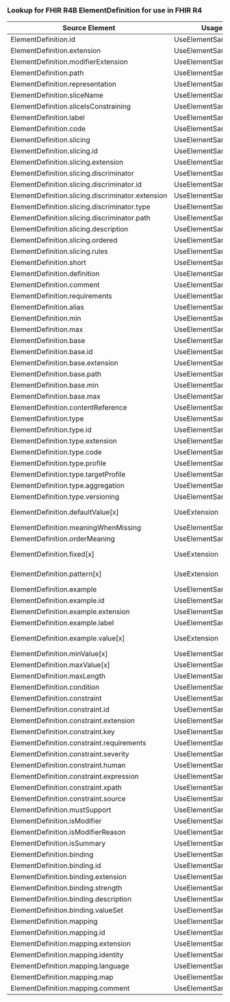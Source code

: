 ### Lookup for FHIR R4B ElementDefinition for use in FHIR R4

| Source Element | Usage | Target |
| -------------- | ----- | ------ |
| ElementDefinition.id | UseElementSameName | ElementDefinition.id |
| ElementDefinition.extension | UseElementSameName | ElementDefinition.extension |
| ElementDefinition.modifierExtension | UseElementSameName | ElementDefinition.modifierExtension |
| ElementDefinition.path | UseElementSameName | ElementDefinition.path |
| ElementDefinition.representation | UseElementSameName | ElementDefinition.representation |
| ElementDefinition.sliceName | UseElementSameName | ElementDefinition.sliceName |
| ElementDefinition.sliceIsConstraining | UseElementSameName | ElementDefinition.sliceIsConstraining |
| ElementDefinition.label | UseElementSameName | ElementDefinition.label |
| ElementDefinition.code | UseElementSameName | ElementDefinition.code |
| ElementDefinition.slicing | UseElementSameName | ElementDefinition.slicing |
| ElementDefinition.slicing.id | UseElementSameName | ElementDefinition.slicing.id |
| ElementDefinition.slicing.extension | UseElementSameName | ElementDefinition.slicing.extension |
| ElementDefinition.slicing.discriminator | UseElementSameName | ElementDefinition.slicing.discriminator |
| ElementDefinition.slicing.discriminator.id | UseElementSameName | ElementDefinition.slicing.discriminator.id |
| ElementDefinition.slicing.discriminator.extension | UseElementSameName | ElementDefinition.slicing.discriminator.extension |
| ElementDefinition.slicing.discriminator.type | UseElementSameName | ElementDefinition.slicing.discriminator.type |
| ElementDefinition.slicing.discriminator.path | UseElementSameName | ElementDefinition.slicing.discriminator.path |
| ElementDefinition.slicing.description | UseElementSameName | ElementDefinition.slicing.description |
| ElementDefinition.slicing.ordered | UseElementSameName | ElementDefinition.slicing.ordered |
| ElementDefinition.slicing.rules | UseElementSameName | ElementDefinition.slicing.rules |
| ElementDefinition.short | UseElementSameName | ElementDefinition.short |
| ElementDefinition.definition | UseElementSameName | ElementDefinition.definition |
| ElementDefinition.comment | UseElementSameName | ElementDefinition.comment |
| ElementDefinition.requirements | UseElementSameName | ElementDefinition.requirements |
| ElementDefinition.alias | UseElementSameName | ElementDefinition.alias |
| ElementDefinition.min | UseElementSameName | ElementDefinition.min |
| ElementDefinition.max | UseElementSameName | ElementDefinition.max |
| ElementDefinition.base | UseElementSameName | ElementDefinition.base |
| ElementDefinition.base.id | UseElementSameName | ElementDefinition.base.id |
| ElementDefinition.base.extension | UseElementSameName | ElementDefinition.base.extension |
| ElementDefinition.base.path | UseElementSameName | ElementDefinition.base.path |
| ElementDefinition.base.min | UseElementSameName | ElementDefinition.base.min |
| ElementDefinition.base.max | UseElementSameName | ElementDefinition.base.max |
| ElementDefinition.contentReference | UseElementSameName | ElementDefinition.contentReference |
| ElementDefinition.type | UseElementSameName | ElementDefinition.type |
| ElementDefinition.type.id | UseElementSameName | ElementDefinition.type.id |
| ElementDefinition.type.extension | UseElementSameName | ElementDefinition.type.extension |
| ElementDefinition.type.code | UseElementSameName | ElementDefinition.type.code |
| ElementDefinition.type.profile | UseElementSameName | ElementDefinition.type.profile |
| ElementDefinition.type.targetProfile | UseElementSameName | ElementDefinition.type.targetProfile |
| ElementDefinition.type.aggregation | UseElementSameName | ElementDefinition.type.aggregation |
| ElementDefinition.type.versioning | UseElementSameName | ElementDefinition.type.versioning |
| ElementDefinition.defaultValue[x] | UseExtension | http://hl7.org/fhir/4.3/StructureDefinition/extension-ElementDefinition.defaultValue |
| ElementDefinition.meaningWhenMissing | UseElementSameName | ElementDefinition.meaningWhenMissing |
| ElementDefinition.orderMeaning | UseElementSameName | ElementDefinition.orderMeaning |
| ElementDefinition.fixed[x] | UseExtension | http://hl7.org/fhir/4.3/StructureDefinition/extension-ElementDefinition.fixed |
| ElementDefinition.pattern[x] | UseExtension | http://hl7.org/fhir/4.3/StructureDefinition/extension-ElementDefinition.pattern |
| ElementDefinition.example | UseElementSameName | ElementDefinition.example |
| ElementDefinition.example.id | UseElementSameName | ElementDefinition.example.id |
| ElementDefinition.example.extension | UseElementSameName | ElementDefinition.example.extension |
| ElementDefinition.example.label | UseElementSameName | ElementDefinition.example.label |
| ElementDefinition.example.value[x] | UseExtension | http://hl7.org/fhir/4.3/StructureDefinition/extension-ElementDefinition.example.value |
| ElementDefinition.minValue[x] | UseElementSameName | ElementDefinition.minValue[x] |
| ElementDefinition.maxValue[x] | UseElementSameName | ElementDefinition.maxValue[x] |
| ElementDefinition.maxLength | UseElementSameName | ElementDefinition.maxLength |
| ElementDefinition.condition | UseElementSameName | ElementDefinition.condition |
| ElementDefinition.constraint | UseElementSameName | ElementDefinition.constraint |
| ElementDefinition.constraint.id | UseElementSameName | ElementDefinition.constraint.id |
| ElementDefinition.constraint.extension | UseElementSameName | ElementDefinition.constraint.extension |
| ElementDefinition.constraint.key | UseElementSameName | ElementDefinition.constraint.key |
| ElementDefinition.constraint.requirements | UseElementSameName | ElementDefinition.constraint.requirements |
| ElementDefinition.constraint.severity | UseElementSameName | ElementDefinition.constraint.severity |
| ElementDefinition.constraint.human | UseElementSameName | ElementDefinition.constraint.human |
| ElementDefinition.constraint.expression | UseElementSameName | ElementDefinition.constraint.expression |
| ElementDefinition.constraint.xpath | UseElementSameName | ElementDefinition.constraint.xpath |
| ElementDefinition.constraint.source | UseElementSameName | ElementDefinition.constraint.source |
| ElementDefinition.mustSupport | UseElementSameName | ElementDefinition.mustSupport |
| ElementDefinition.isModifier | UseElementSameName | ElementDefinition.isModifier |
| ElementDefinition.isModifierReason | UseElementSameName | ElementDefinition.isModifierReason |
| ElementDefinition.isSummary | UseElementSameName | ElementDefinition.isSummary |
| ElementDefinition.binding | UseElementSameName | ElementDefinition.binding |
| ElementDefinition.binding.id | UseElementSameName | ElementDefinition.binding.id |
| ElementDefinition.binding.extension | UseElementSameName | ElementDefinition.binding.extension |
| ElementDefinition.binding.strength | UseElementSameName | ElementDefinition.binding.strength |
| ElementDefinition.binding.description | UseElementSameName | ElementDefinition.binding.description |
| ElementDefinition.binding.valueSet | UseElementSameName | ElementDefinition.binding.valueSet |
| ElementDefinition.mapping | UseElementSameName | ElementDefinition.mapping |
| ElementDefinition.mapping.id | UseElementSameName | ElementDefinition.mapping.id |
| ElementDefinition.mapping.extension | UseElementSameName | ElementDefinition.mapping.extension |
| ElementDefinition.mapping.identity | UseElementSameName | ElementDefinition.mapping.identity |
| ElementDefinition.mapping.language | UseElementSameName | ElementDefinition.mapping.language |
| ElementDefinition.mapping.map | UseElementSameName | ElementDefinition.mapping.map |
| ElementDefinition.mapping.comment | UseElementSameName | ElementDefinition.mapping.comment |
